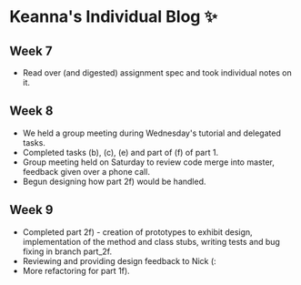 # Keanna's Individual Blog ✨
## Week 7
- Read over (and digested) assignment spec and took individual notes on it.
## Week 8
- We held a group meeting during Wednesday's tutorial and delegated tasks.
- Completed tasks (b), (c), (e) and part of (f) of part 1.
- Group meeting held on Saturday to review code merge into master, feedback given over a phone call.
- Begun designing how part 2f) would be handled.
## Week 9
- Completed part 2f) - creation of prototypes to exhibit design, implementation of the method and class stubs, writing tests and bug fixing in branch part_2f.
- Reviewing and providing design feedback to Nick (:
- More refactoring for part 1f).
